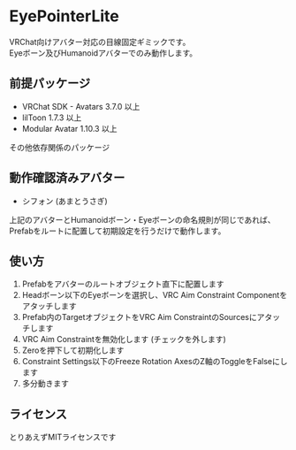# EyePointerLite

VRChat向けアバター対応の目線固定ギミックです。  
Eyeボーン及びHumanoidアバターでのみ動作します。

## 前提パッケージ
- VRChat SDK - Avatars 3.7.0 以上
- lilToon 1.7.3 以上
- Modular Avatar 1.10.3 以上

その他依存関係のパッケージ

## 動作確認済みアバター
- シフォン (あまとうさぎ)

上記のアバターとHumanoidボーン・Eyeボーンの命名規則が同じであれば、  
Prefabをルートに配置して初期設定を行うだけで動作します。

## 使い方
1. Prefabをアバターのルートオブジェクト直下に配置します
2. Headボーン以下のEyeボーンを選択し、VRC Aim Constraint Componentをアタッチします
3. Prefab内のTargetオブジェクトをVRC Aim ConstraintのSourcesにアタッチします
4. VRC Aim Constraintを無効化します (チェックを外します)
5. Zeroを押下して初期化します
6. Constraint Settings以下のFreeze Rotation AxesのZ軸のToggleをFalseにします
7. 多分動きます

## ライセンス
とりあえずMITライセンスです
